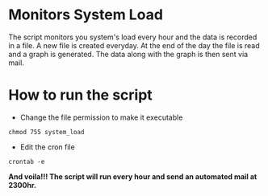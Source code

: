 # Monitors System Load   
The script monitors you system's load every hour and the data is recorded in a file. A new file is created everyday. At the end of the day the file is read and a graph is generated. The data along with the graph is then sent via mail. 

# How to run the script
* Change the file permission to make it executable
```
chmod 755 system_load
```
* Edit the cron file
``` 
crontab -e
```
**And voila!!! The script will run every hour and send an automated mail at 2300hr.** 

